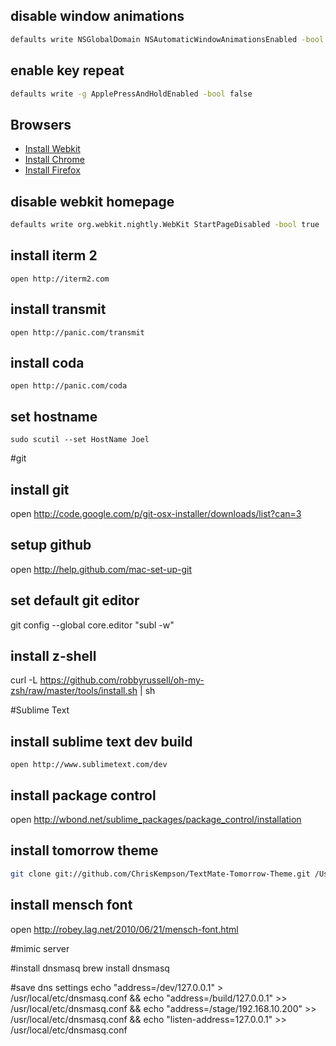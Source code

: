disable window animations
-------------------------
```bash
defaults write NSGlobalDomain NSAutomaticWindowAnimationsEnabled -bool false
```

enable key repeat
-----------------
```bash
defaults write -g ApplePressAndHoldEnabled -bool false
```

Browsers
--------
* [Install Webkit](http://webkit.org)
* [Install Chrome](http://google.com/chrome)
* [Install Firefox](http://firefox.com)


disable webkit homepage
-----------------------
```bash
defaults write org.webkit.nightly.WebKit StartPageDisabled -bool true
```




install iterm 2
----------------
`open http://iterm2.com`

install transmit
----------------
`open http://panic.com/transmit`

install coda
------------
`open http://panic.com/coda`

set hostname
------------
`sudo scutil --set HostName Joel`

#git

install git
-----------
open http://code.google.com/p/git-osx-installer/downloads/list?can=3

setup github
------------
open http://help.github.com/mac-set-up-git

set default git editor
----------------------
git config --global core.editor "subl -w"


install z-shell
---------------
curl -L https://github.com/robbyrussell/oh-my-zsh/raw/master/tools/install.sh | sh



#Sublime Text

install sublime text dev build
------------------------------
`open http://www.sublimetext.com/dev`

install package control
-----------------------
open http://wbond.net/sublime_packages/package_control/installation

install tomorrow theme
----------------------
```bash
git clone git://github.com/ChrisKempson/TextMate-Tomorrow-Theme.git /Users/Joel/Library/Application\ Support/Sublime\ Text\ 2/Packages/Color\ Scheme\ -\ Tomorrow
```


install mensch font
-------------------
open http://robey.lag.net/2010/06/21/mensch-font.html




#mimic server

#install dnsmasq
brew install dnsmasq

#save dns settings
echo "address=/dev/127.0.0.1" > /usr/local/etc/dnsmasq.conf && 
echo "address=/build/127.0.0.1" >> /usr/local/etc/dnsmasq.conf && 
echo "address=/stage/192.168.10.200" >> /usr/local/etc/dnsmasq.conf && 
echo "listen-address=127.0.0.1" >> /usr/local/etc/dnsmasq.conf
